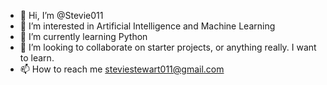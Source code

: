 - 👋 Hi, I’m @Stevie011
- 👀 I’m interested in Artificial Intelligence and Machine Learning
- 🌱 I’m currently learning Python
- 💞️ I’m looking to collaborate on starter projects, or anything really. I want to learn.
- 📫 How to reach me steviestewart011@gmail.com

<!---
Stevie011/Stevie011 is a ✨ special ✨ repository because its `README.md` (this file) appears on your GitHub profile.
You can click the Preview link to take a look at your changes.
--->
